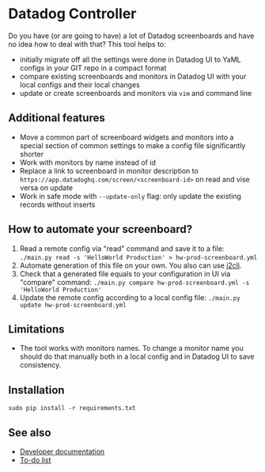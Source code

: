 # Datadog Controller
Do you have (or are going to have) a lot of Datadog screenboards and have no idea how to deal with that? This tool helps to:

* initially migrate off all the settings were done in Datadog UI to YaML configs in your GIT repo in a compact format
* compare existing screenboards and monitors in Datadog UI with your local configs and their local changes
* update or create screenboards and monitors via `vim` and command line

## Additional features
* Move a common part of screenboard widgets and monitors into a special section of common settings to make a config file significantly shorter
* Work with monitors by name instead of id
* Replace a link to screenboard in monitor description to `https://app.datadoghq.com/screen/<screenboard-id>` on read and vise versa on update
* Work in safe mode with `--update-only` flag: only update the existing records without inserts

## How to automate your screenboard?
1. Read a remote config via "read" command and save it to a file:
    `./main.py read -s 'HelloWorld Production' > hw-prod-screenboard.yml`
2. Automate generation of this file on your own. You also can use [j2cli](https://github.com/kolypto/j2cli).
3. Check that a generated file equals to your configuration in UI via "compare" command:
    `./main.py compare hw-prod-screenboard.yml -s 'HelloWorld Production'`
4. Update the remote config according to a local config file:
    `./main.py update hw-prod-screenboard.yml`

## Limitations
* The tool works with monitors names. To change a monitor name you should do that manually both in a local config and in Datadog UI to save consistency.

## Installation
    sudo pip install -r requirements.txt

## See also
* [Developer documentation](DEV.md)
* [To-do list](TODO.md)
